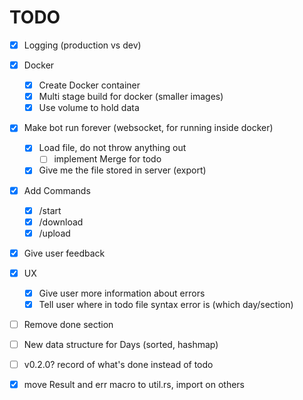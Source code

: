 # TODO
- [x] Logging (production vs dev)

- [x] Docker
    - [x] Create Docker container
    - [x] Multi stage build for docker (smaller images)
    - [x] Use volume to hold data

- [x] Make bot run forever (websocket, for running inside docker)
    - [x] Load file, do not throw anything out
        - [ ] implement Merge for todo
    - [x] Give me the file stored in server (export)

- [x] Add Commands
    - [x] /start
    - [x] /download
    - [x] /upload

- [x] Give user feedback

- [x] UX
    - [x] Give user more information about errors
    - [x] Tell user where in todo file syntax error is (which day/section)

- [ ] Remove done section

- [ ] New data structure for Days (sorted, hashmap)

- [ ] v0.2.0? record of what's done instead of todo

- [x] move Result and err macro to util.rs, import on others
